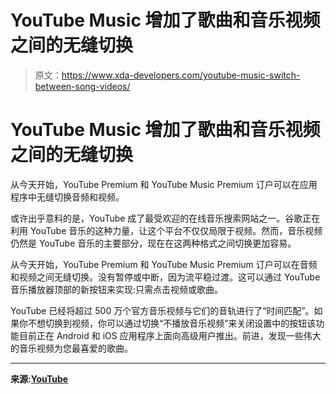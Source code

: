 # YouTube Music 增加了歌曲和音乐视频之间的无缝切换

> 原文：<https://www.xda-developers.com/youtube-music-switch-between-song-videos/>

# YouTube Music 增加了歌曲和音乐视频之间的无缝切换

从今天开始，YouTube Premium 和 YouTube Music Premium 订户可以在应用程序中无缝切换音频和视频。

或许出乎意料的是，YouTube 成了最受欢迎的在线音乐搜索网站之一。谷歌正在利用 YouTube 音乐的这种力量，让这个平台不仅仅局限于视频。然而，音乐视频仍然是 YouTube 音乐的主要部分，现在在这两种格式之间切换更加容易。

从今天开始，YouTube Premium 和 YouTube Music Premium 订户可以在音频和视频之间无缝切换。没有暂停或中断，因为流平稳过渡。这可以通过 YouTube 音乐播放器顶部的新按钮来实现:只需点击视频或歌曲。

YouTube 已经将超过 500 万个官方音乐视频与它们的音轨进行了“时间匹配”。如果你不想切换到视频，你可以通过切换“不播放音乐视频”来关闭设置中的按钮该功能目前正在 Android 和 iOS 应用程序上面向高级用户推出。前进，发现一些伟大的音乐视频为您最喜爱的歌曲。

* * *

**来源:[YouTube](https://youtube.googleblog.com/2019/07/youtube-music-now-lets-listeners-switch.html)**